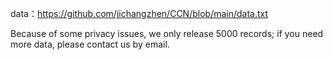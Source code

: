 data：https://github.com/jichangzhen/CCN/blob/main/data.txt

Because of some privacy issues, we only release 5000 records; if you need more data, please contact us by email.
